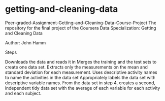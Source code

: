 # getting-and-cleaning-data
Peer-graded-Assignment-Getting-and-Cleaning-Data-Course-Project
The repository for the final project of the Coursera Data Specialization: Getting and Cleaning Data

Author: John Hamm

Steps

Downloads the data and reads it in
Merges the training and the test sets to create one data set.
Extracts only the measurements on the mean and standard deviation for each measurement.
Uses descriptive activity names to name the activities in the data set
Appropriately labels the data set with descriptive variable names.
From the data set in step 4, creates a second, independent tidy data set with the average of each variable for each activity and each subject.
